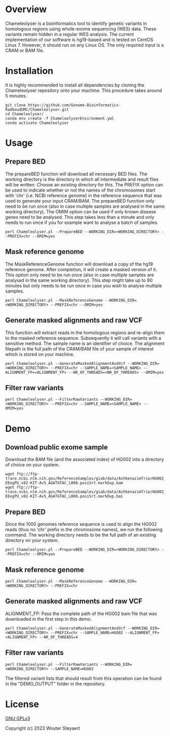 # Overview
Chameleolyser is a bioinformatics tool to identify genetic variants in homologous regions using whole-exome sequencing (WES) data. These variants remain hidden in a regular WES analysis. The current implementation of our software is hg19-based and is tested on CentOS Linux 7. However, it should run on any Linux OS. The only required input is a CRAM or BAM file.

# Installation
It is highly recommended to install all dependencies by cloning the Chameleolyser repository onto your machine. This procedure takes around 5 minutes.
```
git clone https://github.com/Genome-Bioinformatics-RadboudUMC/Chameleolyser.git
cd Chameleolyser/
conda env create -f ChameleolyserEnvironment.yml
conda activate Chameleolyser
```

# Usage
## Prepare BED
The prepareBED function will download all necessary BED files. The working directory is the directory in which all intermediate and result files will be written. Choose an existing directory for this. The PREFIX option can be used to indicate whether or not the names of the chromosomes start with 'chr' (i.e. NCBI reference genome) in the reference sequence that was used to generate your input CRAM/BAM. The prepareBED function only need to be run once (also in case multiple samples are analysed in the same working directory). The OMIM option can be used if only known disease genes need to be analysed. This step takes less than a minute and only needs to run once if you for example want to analyse a batch of samples.
```
perl Chameleolyser.pl --PrepareBED --WORKING_DIR=<WORKING_DIRECTORY> --PREFIX=chr --OMIM=yes
```
## Mask reference genome
The MaskReferenceGenome function will download a copy of the hg19 reference genome. After completion, it will create a masked version of it. This option only need to be run once (also in case multiple samples are analysed in the same working directory). This step might take up to 90 minutes but only needs to be run once in case you wish to analyse multiple samples.
```
perl Chameleolyser.pl --MaskReferenceGenome --WORKING_DIR=<WORKING_DIRECTORY> --PREFIX=chr --OMIM=yes
```

## Generate masked alignments and raw VCF
This function will extract reads in the homologous regions and re-align them to the masked reference sequence. Subsequently it will call variants with a sensitive method. The sample name is an identifier of choice. The alignment filepath is the full path of the CRAM/BAM file of your sample of interest which is stored on your machine.

```
perl Chameleolyser.pl --GenerateMaskedAlignmentAndVcf --WORKING_DIR=<WORKING_DIRECTORY> --PREFIX=chr --SAMPLE_NAME=<SAMPLE_NAME> --ALIGNMENT_FP=<ALIGNMENT_FP> --NR_OF_THREADS=<NR_OF_THREADS> --OMIM=yes
```
## Filter raw variants

```
perl Chameleolyser.pl --FilterRawVariants --WORKING_DIR=<WORKING_DIRECTORY> --PREFIX=chr --SAMPLE_NAME=<SAMPLE_NAME> --OMIM=yes
```

# Demo
## Download public exome sample
Download the BAM file (and the associated index) of HG002 into a directory of choice on your system.

```
wget ftp://ftp-trace.ncbi.nlm.nih.gov/ReferenceSamples/giab/data/AshkenazimTrio/HG002_NA24385_son/OsloUniversityHospital_Exome/151002_7001448_0359_AC7F6GANXX_Sample_HG002-EEogPU_v02-KIT-Av5_AGATGTAC_L008.posiSrt.markDup.bam
wget ftp://ftp-trace.ncbi.nlm.nih.gov/ReferenceSamples/giab/data/AshkenazimTrio/HG002_NA24385_son/OsloUniversityHospital_Exome/151002_7001448_0359_AC7F6GANXX_Sample_HG002-EEogPU_v02-KIT-Av5_AGATGTAC_L008.posiSrt.markDup.bai
```

## Prepare BED
Since the 1000 genomes reference sequence is used to align the HG002 reads (thus no 'chr' prefix in the chromosome names), we run the following command. The working directory needs to be the full path of an existing directory on your system. 

```
perl Chameleolyser.pl --PrepareBED --WORKING_DIR=<WORKING_DIRECTORY> --PREFIX=chr --OMIM=yes
```

## Mask reference genome

```
perl Chameleolyser.pl --MaskReferenceGenome --WORKING_DIR=<WORKING_DIRECTORY> --PREFIX=chr
```

## Generate masked alignments and raw VCF
ALIGNMENT_FP: Pass the complete path of the HG002 bam file that was downloaded in the first step in this demo.
```
perl Chameleolyser.pl --GenerateMaskedAlignmentAndVcf --WORKING_DIR=<WORKING_DIRECTORY> --PREFIX=chr --SAMPLE_NAME=HG002 --ALIGNMENT_FP=<ALIGNMENT_FP> --NR_OF_THREADS=4
```

## Filter raw variants

```
perl Chameleolyser.pl --FilterRawVariants --WORKING_DIR=<WORKING_DIRECTORY> --SAMPLE_NAME=HG002
```

The filtered variant lists that should result from this operation can be found in the "DEMO_OUTPUT" folder in the repository.

# License
[GNU GPLv3](https://choosealicense.com/licenses/gpl-3.0/)

Copyright (c) 2023 Wouter Steyaert















